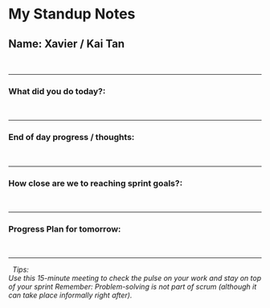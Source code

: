 # My Standup Notes 

## Name: Xavier / Kai Tan  
  

&nbsp;
&nbsp;
- - -
### What did you do today?:  
  

&nbsp;
&nbsp;
- - -
### End of day progress / thoughts:  
  

&nbsp;
&nbsp;
- - - 
### How close are we to reaching sprint goals?:  


&nbsp;
&nbsp;
- - - 
### Progress Plan for tomorrow:  
&nbsp;
&nbsp;
- - -   
&nbsp;
*Tips:*  
_Use this 15-minute meeting to check the pulse on your work and stay on top of your sprint
Remember: Problem-solving is not part of scrum (although it can take place informally right after)._